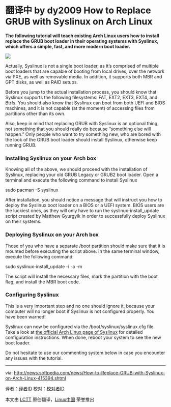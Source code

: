 翻译中 by dy2009
How to Replace GRUB with Syslinux on Arch Linux
================================================================================
**The following tutorial will teach existing Arch Linux users how to install replace the GRUB boot loader in their operating systems with Syslinux, which offers a simple, fast, and more modern boot loader.**

![](http://i1-news.softpedia-static.com/images/news2/How-to-Replace-GRUB-with-Syslinux-on-Arch-Linux-415394-2.jpg)

Actually, Syslinux is not a single boot loader, as it’s comprised of multiple boot loaders that are capable of booting from local drives, over the network via PXE, as well as removable media. In addition, it supports both MBR and GPT disks, as well as RAID setups.

Before you jump to the actual installation process, you should know that Syslinux supports the following filesystems: FAT, EXT2, EXT3, EXT4, and Btrfs. You should also know that Syslinux can boot from both UEFI and BIOS machines, and it is not capable (at the moment) of accessing files from partitions other than its own.

Also, keep in mind that replacing GRUB with Syslinux is an optional thing, not something that you should really do because “something else will happen.” Only people who want to try something new, who are bored with the look of the GRUB boot loader should install Syslinux, otherwise keep running GRUB.

### Installing Syslinux on your Arch box ###

Knowing all of the above, we should proceed with the installation of Syslinux, replacing your old GRUB Legacy or GRUB2 boot loader. Open a terminal and execute the following command to install Syslinux

sudo pacman -S syslinux

After installation, you should notice a message that will instruct you how to deploy the Syslinux boot loader on a BIOS or a UEFI system. BIOS users are the luckiest ones, as they will only have to run the syslinux-install_update script created by Matthew Gyurgyik in order to successfully deploy Syslinux on their systems.

### Deploying Syslinux on your Arch box ###

Those of you who have a separate /boot partition should make sure that it is mounted before executing the script above. In the same terminal window, execute the following command:

sudo syslinux-install_update -i -a -m

The script will install the necessary files, mark the partition with the boot flag, and install the MBR boot code.

### Configuring Syslinux ###

This is a very important step and no one should ignore it, because your computer will no longer boot if Syslinux is not configured properly. You have been warned!

Syslinux can now be configured via the /boot/syslinux/syslinux.cfg file. Take a look at [the official Arch Linux page of Syslinux][1] for detailed configuration instructions. When done, reboot your system to see the new boot loader.

Do not hesitate to use our commenting system below in case you encounter any issues with the tutorial.

--------------------------------------------------------------------------------

via: http://news.softpedia.com/news/How-to-Replace-GRUB-with-Syslinux-on-Arch-Linux-415394.shtml

译者：[译者ID](https://github.com/译者ID) 校对：[校对者ID](https://github.com/校对者ID)

本文由 [LCTT](https://github.com/LCTT/TranslateProject) 原创翻译，[Linux中国](http://linux.cn/) 荣誉推出

[1]:https://wiki.archlinux.org/index.php/syslinux#Configuration
